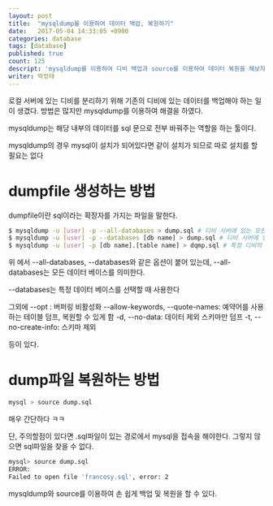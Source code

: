 ```yaml
---
layout: post
title:  "mysqldump를 이용하여 데이터 백업, 복원하기"
date:   2017-05-04 14:33:05 +0900
categories: database
tags: [database]
published: true
count: 125
descript: 'mysqldump를 이용하여 디비 백업과 source를 이용하여 데이터 복원을 해보자'
writer: 박정태
---
```


로컬 서버에 있는 디비를 분리하기 위해 기존의 디비에 있는 데이터를 백업해야 하는 일이 생겼다. 방법은 많지만 mysqldump를 이용하여 해결을 하였다.

mysqldump는 해당 내부의 데이터를 sql 문으로 전부 바꿔주는 역할을 하는 툴이다.

mysqldump의 경우 mysql이 설치가 되어있다면 같이 설치가 되므로 따로 설치를 할 필요는 없다

# dumpfile 생성하는 방법

dumpfile이란 sql이라는 확장자를 가지는 파일을 말한다.


```bash
$ mysqldump -u [user] -p --all-databases > dump.sql # 디비 서버에 있는 모든 데이터 베이스 백업
$ mysqldump -u [user] -p --databases [db name] > dump.sql # 디비 서버에 있는 [db name]에 한에서만 백업
$ mysqldump -u [user] -p [db name].[table name] > dqmp.sql # 특정 디비의 특정 테이블 백업
```

위 에서 --all-databases, --databases와 같은 옵션이 붙어 있는데, --all-databases는 모든 데이터 베이스를 의미한다.

--databases는 특정 데이터 베이스를 선택할 때 사용한다

그외에
--opt : 버퍼링 비활성화
--allow-keywords, --quote-names: 예약어를 사용하는 테이블 덤프, 복원할 수 있게 함
-d, --no-data: 데이터 제외 스키마만 덤프
-t, --no-create-info: 스키마 제외

등이 있다.

# dump파일 복원하는 방법

```bash
mysql > source dump.sql
```

매우 간단하다 ㅋㅋ

단, 주의할점이 있다면 .sql파일이 있는 경로에서 mysql을 접속을 해야한다. 그렇지 않으면 sql파일을 찾을 수 없다.

```bash
mysql> source dump.sql
ERROR:
Failed to open file 'francosy.sql', error: 2
```

mysqldump와 source를 이용하여 손 쉽게 백업 및 복원을 할 수 있다.